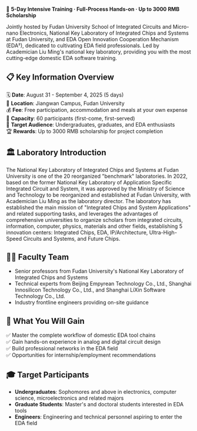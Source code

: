 🚀 **5-Day Intensive Training · Full-Process Hands-on · Up to 3000 RMB Scholarship**

Jointly hosted by Fudan University School of Integrated Circuits and Micro-nano Electronics, National Key Laboratory of Integrated Chips and Systems at Fudan University, and EDA Open Innovation Cooperation Mechanism (EDA²), dedicated to cultivating EDA field professionals. Led by Academician Liu Ming's national key laboratory, providing you with the most cutting-edge domestic EDA software training.

## 📋 Key Information Overview

🗓️ **Date**: August 31 - September 4, 2025 (5 days)  
📍 **Location**: Jiangwan Campus, Fudan University  
💰 **Fee**: Free participation, accommodation and meals at your own expense  
👥 **Capacity**: 60 participants (first-come, first-served)  
🎯 **Target Audience**: Undergraduates, graduates, and EDA enthusiasts  
🏆 **Rewards**: Up to 3000 RMB scholarship for project completion

## 🏛️ Laboratory Introduction

The National Key Laboratory of Integrated Chips and Systems at Fudan University is one of the 20 reorganized "benchmark" laboratories. In 2022, based on the former National Key Laboratory of Application Specific Integrated Circuit and System, it was approved by the Ministry of Science and Technology to be reorganized and established at Fudan University, with Academician Liu Ming as the laboratory director. The laboratory has established the main mission of "Integrated Chips and System Applications" and related supporting tasks, and leverages the advantages of comprehensive universities to organize scholars from integrated circuits, information, computer, physics, materials and other fields, establishing 5 innovation centers: Integrated Chips, EDA, IP/Architecture, Ultra-High-Speed Circuits and Systems, and Future Chips.

## 👨‍🏫 Faculty Team
- Senior professors from Fudan University's National Key Laboratory of Integrated Chips and Systems
- Technical experts from Beijing Empyrean Technology Co., Ltd., Shanghai Innosilicon Technology Co., Ltd., and Shanghai LiXin Software Technology Co., Ltd.
- Industry frontline engineers providing on-site guidance

## 🎯 What You Will Gain
✅ Master the complete workflow of domestic EDA tool chains  
✅ Gain hands-on experience in analog and digital circuit design  
✅ Build professional networks in the EDA field  
✅ Opportunities for internship/employment recommendations

## 🎓 Target Participants
- **Undergraduates**: Sophomores and above in electronics, computer science, microelectronics and related majors
- **Graduate Students**: Master's and doctoral students interested in EDA tools  
- **Engineers**: Engineering and technical personnel aspiring to enter the EDA field 